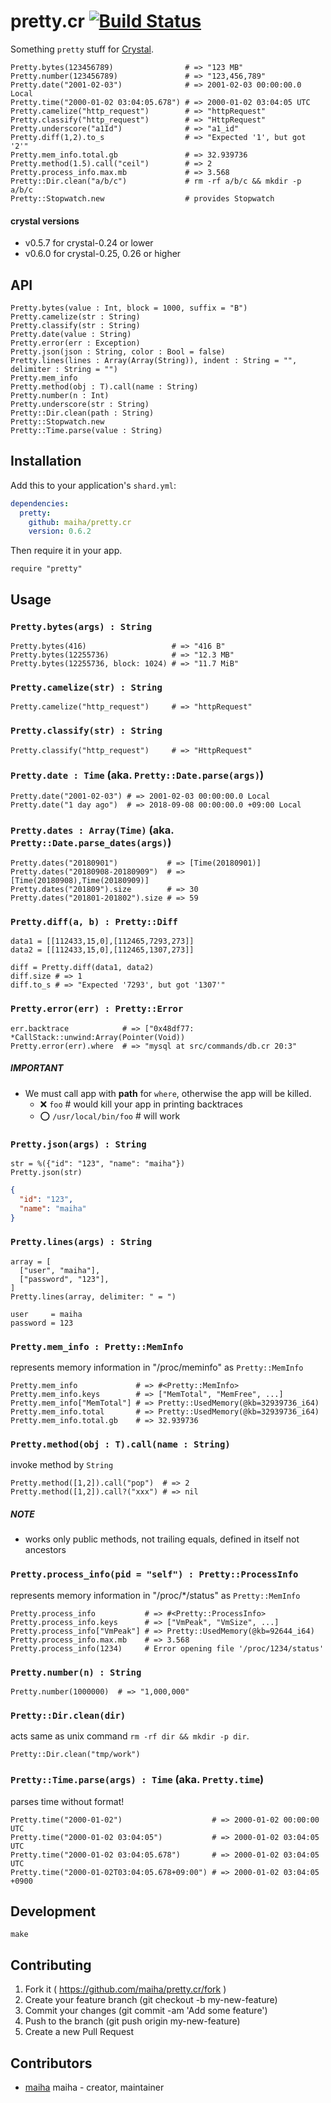 # pretty.cr [![Build Status](https://travis-ci.org/maiha/pretty.cr.svg?branch=master)](https://travis-ci.org/maiha/pretty.cr)

Something `pretty` stuff for [Crystal](http://crystal-lang.org/).

```crystal
Pretty.bytes(123456789)                # => "123 MB"
Pretty.number(123456789)               # => "123,456,789"
Pretty.date("2001-02-03")              # => 2001-02-03 00:00:00.0 Local
Pretty.time("2000-01-02 03:04:05.678") # => 2000-01-02 03:04:05 UTC
Pretty.camelize("http_request")        # => "httpRequest"
Pretty.classify("http_request")        # => "HttpRequest"
Pretty.underscore("a1Id")              # => "a1_id"
Pretty.diff(1,2).to_s                  # => "Expected '1', but got '2'"
Pretty.mem_info.total.gb               # => 32.939736
Pretty.method(1.5).call("ceil")        # => 2
Pretty.process_info.max.mb             # => 3.568
Pretty::Dir.clean("a/b/c")             # rm -rf a/b/c && mkdir -p a/b/c
Pretty::Stopwatch.new                  # provides Stopwatch
```

#### crystal versions
- v0.5.7 for crystal-0.24 or lower
- v0.6.0 for crystal-0.25, 0.26 or higher

## API

```crystal
Pretty.bytes(value : Int, block = 1000, suffix = "B")
Pretty.camelize(str : String)
Pretty.classify(str : String)
Pretty.date(value : String)
Pretty.error(err : Exception)
Pretty.json(json : String, color : Bool = false)
Pretty.lines(lines : Array(Array(String)), indent : String = "", delimiter : String = "")
Pretty.mem_info
Pretty.method(obj : T).call(name : String)
Pretty.number(n : Int)
Pretty.underscore(str : String)
Pretty::Dir.clean(path : String)
Pretty::Stopwatch.new
Pretty::Time.parse(value : String)
```

## Installation

Add this to your application's `shard.yml`:

```yaml
dependencies:
  pretty:
    github: maiha/pretty.cr
    version: 0.6.2
```

Then require it in your app.
```crystal
require "pretty"
```

## Usage

### `Pretty.bytes(args) : String`

```crystal
Pretty.bytes(416)                   # => "416 B"
Pretty.bytes(12255736)              # => "12.3 MB"
Pretty.bytes(12255736, block: 1024) # => "11.7 MiB"
```

### `Pretty.camelize(str) : String`

```crystal
Pretty.camelize("http_request")     # => "httpRequest"
```

### `Pretty.classify(str) : String`

```crystal
Pretty.classify("http_request")     # => "HttpRequest"
```

### `Pretty.date : Time` (aka. `Pretty::Date.parse(args)`)

```crystal
Pretty.date("2001-02-03") # => 2001-02-03 00:00:00.0 Local
Pretty.date("1 day ago")  # => 2018-09-08 00:00:00.0 +09:00 Local
```

### `Pretty.dates : Array(Time)` (aka. `Pretty::Date.parse_dates(args)`)

```crystal
Pretty.dates("20180901")           # => [Time(20180901)]
Pretty.dates("20180908-20180909")  # => [Time(20180908),Time(20180909)]
Pretty.dates("201809").size        # => 30
Pretty.dates("201801-201802").size # => 59
```

### `Pretty.diff(a, b) : Pretty::Diff`

```crystal
data1 = [[112433,15,0],[112465,7293,273]]
data2 = [[112433,15,0],[112465,1307,273]]

diff = Pretty.diff(data1, data2)
diff.size # => 1
diff.to_s # => "Expected '7293', but got '1307'"
```

### `Pretty.error(err) : Pretty::Error`

```crystal
err.backtrace            # => ["0x48df77: *CallStack::unwind:Array(Pointer(Void))
Pretty.error(err).where  # => "mysql at src/commands/db.cr 20:3"
```

##### **IMPORTANT**
- We must call app with **path** for `where`, otherwise the app will be killed.
  - :x: `foo`                # would kill your app in printing backtraces
  - :o: `/usr/local/bin/foo` # will work

### `Pretty.json(args) : String`

```crystal
str = %({"id": "123", "name": "maiha"})
Pretty.json(str)
```

```json
{
  "id": "123",
  "name": "maiha"
}
```

### `Pretty.lines(args) : String`

```crystal
array = [
  ["user", "maiha"],
  ["password", "123"],
]
Pretty.lines(array, delimiter: " = ")
```

```
user     = maiha
password = 123
```

### `Pretty.mem_info : Pretty::MemInfo`

represents memory information in "/proc/meminfo" as `Pretty::MemInfo`

```crystal
Pretty.mem_info             # => #<Pretty::MemInfo>
Pretty.mem_info.keys        # => ["MemTotal", "MemFree", ...]
Pretty.mem_info["MemTotal"] # => Pretty::UsedMemory(@kb=32939736_i64)
Pretty.mem_info.total       # => Pretty::UsedMemory(@kb=32939736_i64)
Pretty.mem_info.total.gb    # => 32.939736
```

### `Pretty.method(obj : T).call(name : String)`

invoke method by `String`

```crystal
Pretty.method([1,2]).call("pop")  # => 2
Pretty.method([1,2]).call?("xxx") # => nil
```

##### **NOTE**
- works only public methods, not trailing equals, defined in itself not ancestors

### `Pretty.process_info(pid = "self") : Pretty::ProcessInfo`

represents memory information in "/proc/*/status" as `Pretty::MemInfo`

```crystal
Pretty.process_info           # => #<Pretty::ProcessInfo>
Pretty.process_info.keys      # => ["VmPeak", "VmSize", ...]
Pretty.process_info["VmPeak"] # => Pretty::UsedMemory(@kb=92644_i64)
Pretty.process_info.max.mb    # => 3.568
Pretty.process_info(1234)     # Error opening file '/proc/1234/status'
```

### `Pretty.number(n) : String`

```crystal
Pretty.number(1000000)  # => "1,000,000"
```

### `Pretty::Dir.clean(dir)`

acts same as unix command `rm -rf dir && mkdir -p dir`.

```crystal
Pretty::Dir.clean("tmp/work")
```

### `Pretty::Time.parse(args) : Time` (aka. `Pretty.time`)

parses time without format!

```crystal
Pretty.time("2000-01-02")                    # => 2000-01-02 00:00:00 UTC
Pretty.time("2000-01-02 03:04:05")           # => 2000-01-02 03:04:05 UTC
Pretty.time("2000-01-02 03:04:05.678")       # => 2000-01-02 03:04:05 UTC
Pretty.time("2000-01-02T03:04:05.678+09:00") # => 2000-01-02 03:04:05 +0900
```

## Development

```shell
make
```

## Contributing

1. Fork it ( https://github.com/maiha/pretty.cr/fork )
2. Create your feature branch (git checkout -b my-new-feature)
3. Commit your changes (git commit -am 'Add some feature')
4. Push to the branch (git push origin my-new-feature)
5. Create a new Pull Request

## Contributors

- [maiha](https://github.com/maiha) maiha - creator, maintainer
